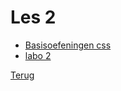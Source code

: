 # Les 2

- [Basisoefeningen css](./Les2/Basisoefening_css.md)
- [labo 2](./Les2/Labo2.md)

[Terug](../Vakken/Web-technology.md)
